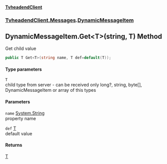 #### [TvheadendClient](./index.md 'index')
### [TvheadendClient.Messages](./TvheadendClient-Messages.md 'TvheadendClient.Messages').[DynamicMessageItem](./TvheadendClient-Messages-DynamicMessageItem.md 'TvheadendClient.Messages.DynamicMessageItem')
## DynamicMessageItem.Get&lt;T&gt;(string, T) Method
Get child value  
```csharp
public T Get<T>(string name, T def=default(T));
```
#### Type parameters
<a name='TvheadendClient-Messages-DynamicMessageItem-Get-T-(string_T)-T'></a>
`T`  
child type from server -  can be received only long?, string, byte[], DynamicMessageItem or array of this types  
  
#### Parameters
<a name='TvheadendClient-Messages-DynamicMessageItem-Get-T-(string_T)-name'></a>
`name` [System.String](https://docs.microsoft.com/en-us/dotnet/api/System.String 'System.String')  
property name  
  
<a name='TvheadendClient-Messages-DynamicMessageItem-Get-T-(string_T)-def'></a>
`def` [T](#TvheadendClient-Messages-DynamicMessageItem-Get-T-(string_T)-T 'TvheadendClient.Messages.DynamicMessageItem.Get&lt;T&gt;(string, T).T')  
default value  
  
#### Returns
[T](#TvheadendClient-Messages-DynamicMessageItem-Get-T-(string_T)-T 'TvheadendClient.Messages.DynamicMessageItem.Get&lt;T&gt;(string, T).T')  
  
